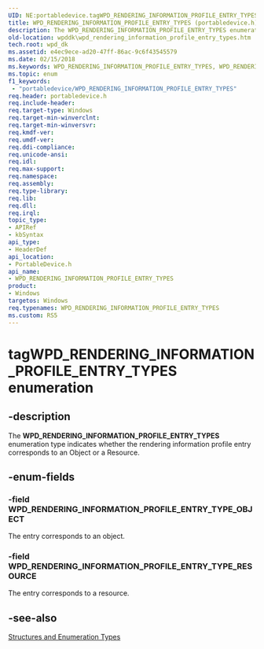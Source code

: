 ```yaml
---
UID: NE:portabledevice.tagWPD_RENDERING_INFORMATION_PROFILE_ENTRY_TYPES
title: WPD_RENDERING_INFORMATION_PROFILE_ENTRY_TYPES (portabledevice.h)
description: The WPD_RENDERING_INFORMATION_PROFILE_ENTRY_TYPES enumeration type indicates whether the rendering information profile entry corresponds to an Object or a Resource.
old-location: wpddk\wpd_rendering_information_profile_entry_types.htm
tech.root: wpd_dk
ms.assetid: e4ec9ece-ad20-47ff-86ac-9c6f43545579
ms.date: 02/15/2018
ms.keywords: WPD_RENDERING_INFORMATION_PROFILE_ENTRY_TYPES, WPD_RENDERING_INFORMATION_PROFILE_ENTRY_TYPES enumeration, WPD_RENDERING_INFORMATION_PROFILE_ENTRY_TYPE_OBJECT, WPD_RENDERING_INFORMATION_PROFILE_ENTRY_TYPE_RESOURCE, enumeration, portabledevice/WPD_RENDERING_INFORMATION_PROFILE_ENTRY_TYPES, portabledevice/WPD_RENDERING_INFORMATION_PROFILE_ENTRY_TYPE_OBJECT, portabledevice/WPD_RENDERING_INFORMATION_PROFILE_ENTRY_TYPE_RESOURCE, tagWPD_RENDERING_INFORMATION_PROFILE_ENTRY_TYPES, wpddk.wpd_rendering_information_profile_entry_types
ms.topic: enum
f1_keywords:
 - "portabledevice/WPD_RENDERING_INFORMATION_PROFILE_ENTRY_TYPES"
req.header: portabledevice.h
req.include-header: 
req.target-type: Windows
req.target-min-winverclnt: 
req.target-min-winversvr: 
req.kmdf-ver: 
req.umdf-ver: 
req.ddi-compliance: 
req.unicode-ansi: 
req.idl: 
req.max-support: 
req.namespace: 
req.assembly: 
req.type-library: 
req.lib: 
req.dll: 
req.irql: 
topic_type:
- APIRef
- kbSyntax
api_type:
- HeaderDef
api_location:
- PortableDevice.h
api_name:
- WPD_RENDERING_INFORMATION_PROFILE_ENTRY_TYPES
product:
- Windows
targetos: Windows
req.typenames: WPD_RENDERING_INFORMATION_PROFILE_ENTRY_TYPES
ms.custom: RS5
---
```


# tagWPD_RENDERING_INFORMATION_PROFILE_ENTRY_TYPES enumeration


## -description



The <b>WPD_RENDERING_INFORMATION_PROFILE_ENTRY_TYPES</b> enumeration type indicates whether the rendering information profile entry corresponds to an Object or a Resource.




## -enum-fields




### -field WPD_RENDERING_INFORMATION_PROFILE_ENTRY_TYPE_OBJECT

The entry corresponds to an object.


### -field WPD_RENDERING_INFORMATION_PROFILE_ENTRY_TYPE_RESOURCE

The entry corresponds to a resource.


## -see-also




<a href="https://docs.microsoft.com/previous-versions/windows/hardware/drivers/ff597672(v=vs.85)">Structures and Enumeration Types</a>
 

 

